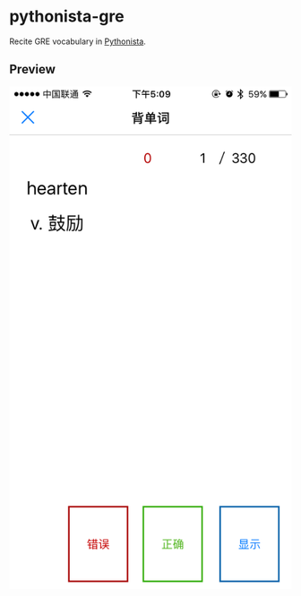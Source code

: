 # pythonista-gre

Recite GRE vocabulary in [Pythonista](http://omz-software.com/pythonista/).

## Preview

![Preview](preview.png)